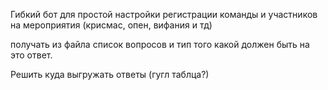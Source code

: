 Гибкий бот для простой настройки регистрации команды и участников на мероприятия (крисмас, опен, вифания и тд)

получать из файла список вопросов и тип того какой должен быть на это ответ.

Решить куда выгружать ответы (гугл таблца?)